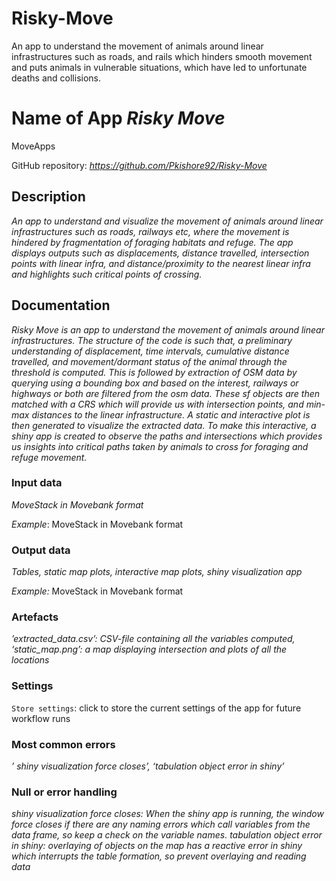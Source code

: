 # Risky-Move
An app to understand the movement of animals around linear infrastructures such as roads, and rails which hinders smooth movement and puts animals in vulnerable situations, which have led to unfortunate deaths and collisions.  

# Name of App *Risky Move*

MoveApps

GitHub repository: *https://github.com/Pkishore92/Risky-Move*

## Description
*An app to understand and visualize the movement of animals around linear infrastructures such as roads, railways etc, where the movement is hindered by fragmentation of foraging habitats and refuge. The app displays outputs such as displacements, distance travelled, intersection points with linear infra, and distance/proximity to the nearest linear infra and highlights such critical points of crossing.*

## Documentation
*Risky Move is an app to understand the movement of animals around linear infrastructures. The structure of the code is such that, a preliminary understanding of displacement, time intervals, cumulative distance travelled, and movement/dormant status of the animal through the threshold is computed. This is followed by extraction of OSM data by querying using a bounding box and based on the interest, railways or highways or both are filtered from the osm data. These sf objects are then matched with a CRS which will provide us with intersection points, and min-max distances to the linear infrastructure. A static and interactive plot is then generated to visualize the extracted data. To make this interactive, a shiny app is created to observe the paths and intersections which provides us insights into critical paths taken by animals to cross for foraging and refuge movement.*

### Input data
*MoveStack in Movebank format*

*Example*: MoveStack in Movebank format

### Output data
*Tables, static map plots, interactive map plots, shiny visualization app*

*Example:* MoveStack in Movebank format

### Artefacts
*’extracted_data.csv’: CSV-file containing all the variables computed, ‘static_map.png’: a map displaying intersection and plots of all the locations*


### Settings
`Store settings`: click to store the current settings of the app for future workflow runs

### Most common errors
*’ shiny visualization force closes’, ‘tabulation object error in shiny’*


### Null or error handling
*shiny visualization force closes: When the shiny app is running, the window force closes if there are any naming errors which call variables from the data frame, so keep a check on the variable names. tabulation object error in shiny: overlaying of objects on the map has a reactive error in shiny which interrupts the table formation, so prevent overlaying and reading data*
